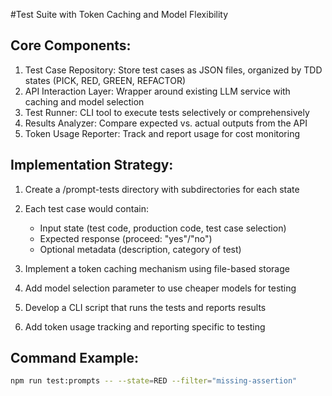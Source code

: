 #Test Suite with Token Caching and Model Flexibility
## Core Components:

1. Test Case Repository: Store test cases as JSON files, organized by TDD states (PICK, RED, GREEN, REFACTOR)
2. API Interaction Layer: Wrapper around existing LLM service with caching and model selection
3. Test Runner: CLI tool to execute tests selectively or comprehensively
4. Results Analyzer: Compare expected vs. actual outputs from the API
5. Token Usage Reporter: Track and report usage for cost monitoring

## Implementation Strategy:

1. Create a /prompt-tests directory with subdirectories for each state
2. Each test case would contain:

   * Input state (test code, production code, test case selection)
   * Expected response (proceed: "yes"/"no")
   * Optional metadata (description, category of test)

4. Implement a token caching mechanism using file-based storage
5. Add model selection parameter to use cheaper models for testing
6. Develop a CLI script that runs the tests and reports results
7. Add token usage tracking and reporting specific to testing

## Command Example:
```bash
npm run test:prompts -- --state=RED --filter="missing-assertion"
```

